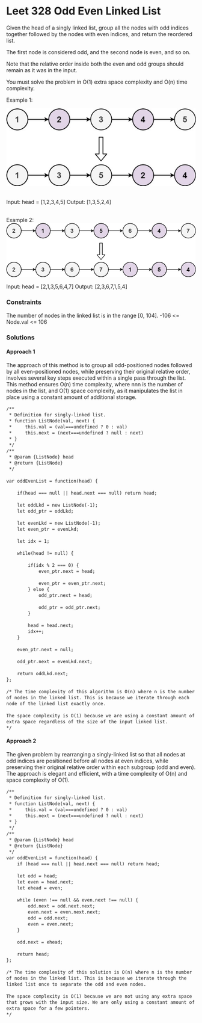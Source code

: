 # Leet 328 Odd Even Linked List

Given the head of a singly linked list, group all the nodes with odd indices together followed by the nodes with even indices, and return the reordered list.

The first node is considered odd, and the second node is even, and so on.

Note that the relative order inside both the even and odd groups should remain as it was in the input.

You must solve the problem in O(1) extra space complexity and O(n) time complexity.

Example 1:

<center>
    <img src="../../images/oddeven-linked-list.jpg">
</center>

<br/>

Input: head = [1,2,3,4,5]
Output: [1,3,5,2,4]

<br/>
Example 2:

<center>
    <img src="../../images/oddeven2-linked-list.jpg">
</center>

Input: head = [2,1,3,5,6,4,7]
Output: [2,3,6,7,1,5,4]

### Constraints

The number of nodes in the linked list is in the range [0, 104].
-106 <= Node.val <= 106

### Solutions

#### Approach 1

The approach of this method is to group all odd-positioned nodes followed by all even-positioned nodes, while preserving their original relative order, involves several key steps executed within a single pass through the list. This method ensures O(n) time complexity, where nnn is the number of nodes in the list, and O(1) space complexity, as it manipulates the list in place using a constant amount of additional storage.

```
/**
 * Definition for singly-linked list.
 * function ListNode(val, next) {
 *     this.val = (val===undefined ? 0 : val)
 *     this.next = (next===undefined ? null : next)
 * }
 */
/**
 * @param {ListNode} head
 * @return {ListNode}
 */

var oddEvenList = function(head) {

    if(head === null || head.next === null) return head;

    let oddLkd = new ListNode(-1);
    let odd_ptr = oddLkd;

    let evenLkd = new ListNode(-1);
    let even_ptr = evenLkd;

    let idx = 1;

    while(head != null) {

        if(idx % 2 === 0) {
            even_ptr.next = head;

            even_ptr = even_ptr.next;
        } else {
            odd_ptr.next = head;

            odd_ptr = odd_ptr.next;
        }

        head = head.next;
        idx++;
    }

    even_ptr.next = null;

    odd_ptr.next = evenLkd.next;

    return oddLkd.next;
};

/* The time complexity of this algorithm is O(n) where n is the number of nodes in the linked list. This is because we iterate through each node of the linked list exactly once.

The space complexity is O(1) because we are using a constant amount of extra space regardless of the size of the input linked list.
*/
```

#### Approach 2

The given problem by rearranging a singly-linked list so that all nodes at odd indices are positioned before all nodes at even indices, while preserving their original relative order within each subgroup (odd and even). The approach is elegant and efficient, with a time complexity of O(n) and space complexity of O(1).

```
/**
 * Definition for singly-linked list.
 * function ListNode(val, next) {
 *     this.val = (val===undefined ? 0 : val)
 *     this.next = (next===undefined ? null : next)
 * }
 */
/**
 * @param {ListNode} head
 * @return {ListNode}
 */
var oddEvenList = function(head) {
    if (head === null || head.next === null) return head;

    let odd = head;
    let even = head.next;
    let ehead = even;

    while (even !== null && even.next !== null) {
        odd.next = odd.next.next;
        even.next = even.next.next;
        odd = odd.next;
        even = even.next;
    }

    odd.next = ehead;

    return head;
};

/* The time complexity of this solution is O(n) where n is the number of nodes in the linked list. This is because we iterate through the linked list once to separate the odd and even nodes.

The space complexity is O(1) because we are not using any extra space that grows with the input size. We are only using a constant amount of extra space for a few pointers.
*/
```
